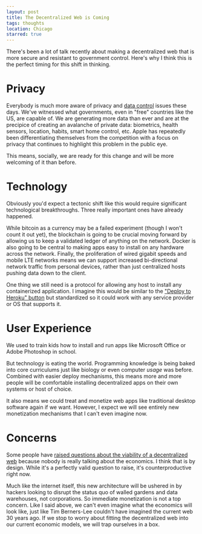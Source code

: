 ```yaml
---
layout: post
title: The Decentralized Web is Coming
tags: thoughts
location: Chicago
starred: true
---
```


There's been a lot of talk recently about making a decentralized web that is more secure and resistant to government control. Here's why I think this is the perfect timing for this shift in thinking. 

# Privacy

Everybody is much more aware of privacy and [data control](/2016/10/14/facebook-privacy/) issues these days. We've witnessed what governments, even in "free" countries like the US, are capable of. We are generating more data than ever and are at the precipice of creating an avalanche of private data: biometrics, health sensors, location, habits, smart home control, etc. Apple has repeatedly been differentiating themselves from the competition with a focus on privacy that continues to highlight this problem in the public eye. 

This means, socially, we are ready for this change and will be more welcoming of it than before. 

# Technology

Obviously you'd expect a tectonic shift like this would require significant technological breakthroughs. Three really important ones have already happened.

While bitcoin as a currency may be a failed experiment (though I won't count it out yet), the blockchain is going to be crucial moving forward by allowing us to keep a validated ledger of anything on the network. Docker is also going to be central to making apps easy to install on any hardware across the network. Finally, the proliferation of wired gigabit speeds and mobile LTE networks means we can support increased bi-directional network traffic from personal devices, rather than just centralized hosts pushing data down to the client.

One thing we still need is a protocol for allowing any host to install any containerized application. I imagine this would be similar to the ["Deploy to Heroku" button](https://developer.salesforce.com/blogs/developer-relations/2014/08/heroku-button-anyone-can-deploy-your-app.html) but standardized so it could work with any service provider or OS that supports it. 

# User Experience

We used to train kids how to install and run apps like Microsoft Office or Adobe Photoshop in school.

But technology is eating the world. Programming knowledge is being baked into core curriculums just like biology or even computer _usage_ was before. Combined with easier deploy mechanisms, this means more and more people will be comfortable installing decentralized apps on their own systems or host of choice. 

It also means we could treat and monetize web apps like traditional desktop software again if we want. However, I expect we will see entirely new monetization mechanisms that I can't even imagine now. 

# Concerns

Some people have [raised questions about the viability of a decentralized web](https://tierion.com/blog/who-pays-for-the-decentralized-web/) because nobody is really talking about the economics. I think that is by design. While it's a perfectly valid question to raise, it's counterproductive right now.

Much like the internet itself, this new architecture will be ushered in by hackers looking to disrupt the status quo of walled gardens and data warehouses, not corporations. So immediate monetization is not a top concern. Like I said above, we can't even imagine what the economics will look like, just like Tim Berners-Lee couldn't have imagined the current web 30 years ago. If we stop to worry about fitting the decentralized web into our current economic models, we will trap ourselves in a box. 